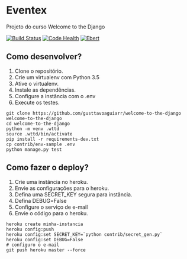 # Eventex 

Projeto do curso Welcome to the Django

[![Build Status](https://travis-ci.org/gusttavoaguiarr/welcome-to-the-django.svg?branch=master)](https://travis-ci.org/gusttavoaguiarr/welcome-to-the-django)
[![Code Health](https://landscape.io/github/gusttavoaguiarr/welcome-to-the-django/master/landscape.svg?style=flat)](https://landscape.io/github/gusttavoaguiarr/welcome-to-the-django/master)
[![Ebert](https://ebertapp.io/github/gusttavoaguiarr/welcome-to-the-django.svg)](https://ebertapp.io/github/gusttavoaguiarr/welcome-to-the-django)

## Como desenvolver?

1. Clone o repositório.
2. Crie um virtualenv com Python 3.5
3. Ative o virtualenv.
4. Instale as dependências.
5. Configure a instância com o .env
6. Execute os testes.

```console
git clone https://github.com/gusttavoaguiarr/welcome-to-the-django welcome-to-the-django
cd welcome-to-the-django
python -m venv .wttd
source .wttd/bin/activate
pip install -r requirements-dev.txt
cp contrib/env-sample .env
python manage.py test
```

## Como fazer o deploy?

1. Crie uma instância no heroku.
2. Envie as configurações para o heroku.
3. Defina uma SECRET_KEY segura para instância.
4. Defina DEBUG=False
5. Configure o serviço de e-mail
6. Envie o código para o heroku.

```console
heroku create minha-instancia
heroku config:push
heroku config:set SECRET_KEY=`python contrib/secret_gen.py`
heroku config:set DEBUG=False
# configuro o e-mail
git push heroku master --force
```
